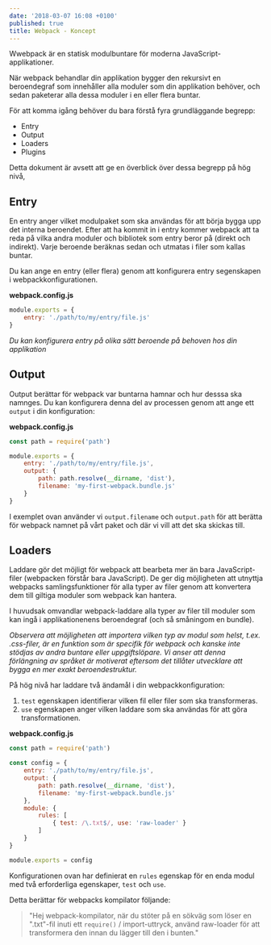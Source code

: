 ```yaml
---
date: '2018-03-07 16:08 +0100'
published: true
title: Webpack - Koncept
---
```

Wwebpack är en statisk modulbuntare för moderna JavaScript-applikationer.

När webpack behandlar din applikation bygger den rekursivt en beroendegraf som innehåller alla moduler som din applikation behöver, och sedan paketerar alla dessa moduler i en eller flera buntar.

För att komma igång behöver du bara förstå fyra grundläggande begrepp:

* Entry
* Output
* Loaders
* Plugins

Detta dokument är avsett att ge en överblick över dessa begrepp på hög nivå,

## Entry

En entry anger vilket modulpaket som ska användas för att börja bygga upp det interna beroendet. Efter att ha kommit in i entry kommer webpack att ta reda på vilka andra moduler och bibliotek som entry beror på (direkt och indirekt). Varje beroende beräknas sedan och utmatas i filer som kallas buntar.

Du kan ange en entry (eller flera) genom att konfigurera entry segenskapen i webpackkonfigurationen.

**webpack.config.js**
```js
module.exports = {
    entry: './path/to/my/entry/file.js'
}
```

*Du kan konfigurera entry på olika sätt beroende på behoven hos din applikation*

## Output

Output berättar för webpack var buntarna hamnar och hur desssa ska namnges. Du kan konfigurera denna del av processen genom att ange ett `output` i din konfiguration:

**webpack.config.js**
```js
const path = require('path')

module.exports = {
    entry: './path/to/my/entry/file.js',
    output: {
        path: path.resolve(__dirname, 'dist'),
        filename: 'my-first-webpack.bundle.js'
    }
}
```

I exemplet ovan använder vi `output.filename` och `output.path` för att berätta för webpack namnet på vårt paket och där vi vill att det ska skickas till.

## Loaders

Laddare gör det möjligt för webpack att bearbeta mer än bara JavaScript-filer (webpacken förstår bara JavaScript). De ger dig möjligheten att utnyttja webpacks samlingsfunktioner för alla typer av filer genom att konvertera dem till giltiga moduler som webpack kan hantera.

I huvudsak omvandlar webpack-laddare alla typer av filer till moduler som kan ingå i applikationenens beroendegraf (och så småningom en bundle).

*Observera att möjligheten att importera vilken typ av modul som helst, t.ex. .css-filer, är en funktion som är specifik för webpack och kanske inte stödjas av andra buntare eller uppgiftslöpare. Vi anser att denna förlängning av språket är motiverat eftersom det tillåter utvecklare att bygga en mer exakt beroendestruktur.*

På hög nivå har laddare två ändamål i din webpackkonfiguration:

1. `test` egenskapen identifierar vilken fil eller filer som ska transformeras.
2. `use` egenskapen anger vilken laddare som ska användas för att göra transformationen.

**webpack.config.js**
```js
const path = require('path')

const config = {
    entry: './path/to/my/entry/file.js',
    output: {
        path: path.resolve(__dirname, 'dist'),
        filename: 'my-first-webpack.bundle.js'
    },
    module: {
        rules: [
            { test: /\.txt$/, use: 'raw-loader' }
        ]
    }
}

module.exports = config
```

Konfigurationen ovan har definierat en `rules` egenskap för en enda modul med två erforderliga egenskaper, `test` och `use`.

Detta berättar för webpacks kompilator följande:

> "Hej webpack-kompilator, när du stöter på en sökväg som löser en ".txt"-fil inuti ett `require()` / import-uttryck, använd raw-loader för att transformera den innan du lägger till den i bunten."
